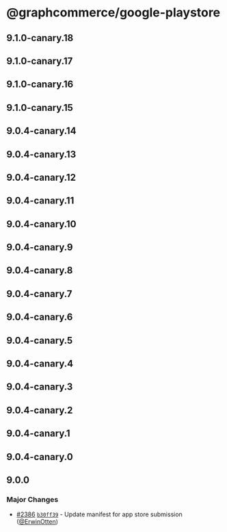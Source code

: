 # @graphcommerce/google-playstore

## 9.1.0-canary.18

## 9.1.0-canary.17

## 9.1.0-canary.16

## 9.1.0-canary.15

## 9.0.4-canary.14

## 9.0.4-canary.13

## 9.0.4-canary.12

## 9.0.4-canary.11

## 9.0.4-canary.10

## 9.0.4-canary.9

## 9.0.4-canary.8

## 9.0.4-canary.7

## 9.0.4-canary.6

## 9.0.4-canary.5

## 9.0.4-canary.4

## 9.0.4-canary.3

## 9.0.4-canary.2

## 9.0.4-canary.1

## 9.0.4-canary.0

## 9.0.0

### Major Changes

- [#2386](https://github.com/graphcommerce-org/graphcommerce/pull/2386) [`b30ff39`](https://github.com/graphcommerce-org/graphcommerce/commit/b30ff393bab5e8925ac123b29515588ce781e70c) - Update manifest for app store submission ([@ErwinOtten](https://github.com/ErwinOtten))

